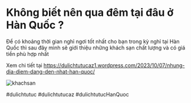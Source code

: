 # Không biết nên qua đêm tại đâu ở Hàn Quốc ?
Để có khoảng thời gian nghỉ ngơi tốt nhất cho bạn trong kỳ nghỉ tại Hàn Quốc thì sau đây mình sẽ giới thiệu những khách sạn chất lượng và có giá tiền phù hợp nhất

Xem chi tiết tại
https://dulichtutucaz1.wordpress.com/2023/10/07/nhung-dia-diem-dang-den-nhat-han-quoc/

![khachsan](https://github.com/Dulichtutucaz/KhachSanTotNhatHanQuoc/assets/147737894/e0b7b5f4-2388-4426-a36e-3b251e187937)

#dulichtutuc #dulichtutucaz #dulichtutucHanQuoc

